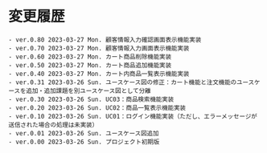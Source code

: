 # 変更履歴

	- ver.0.80 2023-03-27 Mon. 顧客情報入力確認画面表示機能実装
	- ver.0.70 2023-03-27 Mon. 顧客情報入力画面表示機能実装
	- ver.0.60 2023-03-27 Mon. カート商品削除機能実装
	- ver.0.50 2023-03-27 Mon. カート商品追加機能実装
	- ver.0.40 2023-03-27 Mon. カート内商品一覧表示機能実装
	- ver.0.31 2023-03-26 Sun. ユースケース図の修正：カート機能と注文機能のユースケースを追加・追加課題を別ユースケース図として分離
	- ver.0.30 2023-03-26 Sun. UC03：商品検索機能実装
	- ver.0.20 2023-03-26 Sun. UC02：商品一覧表示機能実装
	- ver.0.10 2023-03-26 Sun. UC01：ログイン機能実装（ただし、エラーメッセージが送信された場合の処理は未実装）
	- ver.0.01 2023-03-26 Sun. ユースケース図追加
	- ver.0.00 2023-03-26 Sun. プロジェクト初期版
